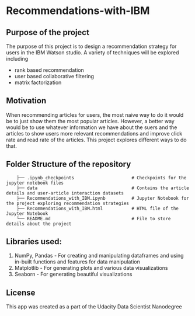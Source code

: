 # Recommendations-with-IBM
 
## Purpose of the project
The purpose of this project is to design a recommendation strategy for users in the IBM Watson studio. A variety of techniques will be explored including 
- rank based recommendation
- user based collaborative filtering
- matrix factorization

## Motivation
When recommending articles for users, the most naive way to do it would be to just show them the most popular articles. However, a better way would be to use whatever information we have about the suers and the articles to show users more relevant recommendations and improve click rate and read rate of the articles. This project explores different ways to do that.

## Folder Structure of the repository

        ├── .ipynb_checkpoints                      # Checkpoints for the jupyter notebook files
        ├── data                                    # Contains the article details and user-article interaction datasets 
        ├── Recommendations_with_IBM.ipynb          # Jupyter Notebook for the project exploring recommendation strategies
		├── Recommendations_with_IBM.html           # HTML file of the Jupyter Notebook
        └── README.md                               # File to store details about the project

## Libraries used:
1. NumPy, Pandas - For creating and manipulating dataframes and using in-built functions and features for data manipulation
2. Matplotlib - For generating plots and various data visualizations
3. Seaborn - For generating beautiful visualizations

## License
This app was created as a part of the Udacity Data Scientist Nanodegree
